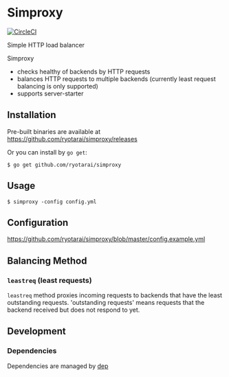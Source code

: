 # Simproxy

[![CircleCI](https://circleci.com/gh/ryotarai/simproxy/tree/master.svg?style=svg)](https://circleci.com/gh/ryotarai/simproxy/tree/master)

Simple HTTP load balancer

Simproxy

- checks healthy of backends by HTTP requests
- balances HTTP requests to multiple backends (currently least request balancing is only supported)
- supports server-starter

## Installation

Pre-built binaries are available at https://github.com/ryotarai/simproxy/releases

Or you can install by `go get`:

```
$ go get github.com/ryotarai/simproxy
```

## Usage

```
$ simproxy -config config.yml
```

## Configuration

https://github.com/ryotarai/simproxy/blob/master/config.example.yml

## Balancing Method

### `leastreq` (least requests)

`leastreq` method proxies incoming requests to backends that have the least outstanding requests.
'outstanding requests' means requests that the backend received but does not respond to yet.

## Development

### Dependencies

Dependencies are managed by [dep](https://github.com/golang/dep)

